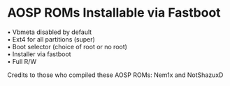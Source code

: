 # AOSP ROMs Installable via Fastboot
• Vbmeta disabled by default  
• Ext4 for all partitions (super)  
• Boot selector (choice of root or no root)  
• Installer via fastboot  
• Full R/W  

Credits to those who compiled these AOSP ROMs: Nem1x and NotShazuxD
